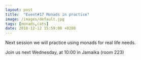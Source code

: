 ```yaml
---
layout: post
title:  "Event#17 Monads in practice"
image: /images/default.jpg
tags: [monads,cats]
date: 2018-12-12 15:59:00 +0200
---
```


Next session we will practice using monads for real life needs.[]()

Join us next Wednesday, at 10:00 in Jamaika (room 223)